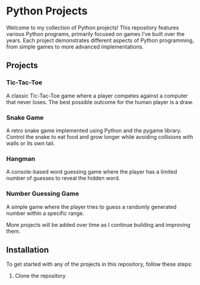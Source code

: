 # Python Projects
Welcome to my collection of Python projects! This repository features various Python programs, 
primarily focused on games I've built over the years. Each project demonstrates different aspects of 
Python programming, from simple games to more advanced implementations.

## Projects
### Tic-Tac-Toe
A classic Tic-Tac-Toe game where a player competes against a computer that never loses. The best possible outcome for the human player is a draw.

### Snake Game
A retro snake game implemented using Python and the pygame library. Control the snake to eat food and grow longer while avoiding collisions with walls or its own tail.

### Hangman
A console-based word guessing game where the player has a limited number of guesses to reveal the hidden word.

### Number Guessing Game
A simple game where the player tries to guess a randomly generated number within a specific range.

More projects will be added over time as I continue building and improving them.

## Installation
To get started with any of the projects in this repository, follow these steps:
1. Clone the repository
